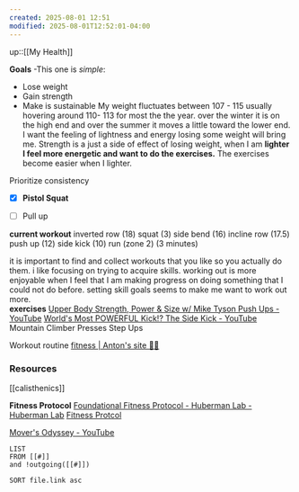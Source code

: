 ```yaml
---
created: 2025-08-01 12:51
modified: 2025-08-01T12:52:01-04:00
---
```

up::[[My Health]]


**Goals** -This one is _simple_:
- Lose weight
- Gain strength
- Make is sustainable
My weight fluctuates between 107 - 115 usually hovering around 110- 113 for most the the year. over the winter it is on the high end and over the summer it moves a little toward the lower end. 
I want the feeling of lightness and energy losing some weight will bring me. 
Strength is a just a side of effect of losing weight, when I am **lighter I feel more energetic and want to do the exercises.** The exercises become easier when I lighter. 

Prioritize consistency 

- [x] **Pistol Squat**
- [ ] Pull up



**current workout** 
inverted row (18)
squat (3)
side bend (16)
incline row  (17.5)
push up (12)
side kick (10)
run (zone 2) (3 minutes)

it is important to find and collect workouts that you like so you actually do them. i like focusing on trying to acquire skills. working out is more enjoyable when I feel that I am making progress on doing something that I could not do before.
setting skill goals seems to make me want to work out more.
\
**exercises**
[Upper Body Strength, Power & Size w/ Mike Tyson Push Ups - YouTube](https://www.youtube.com/watch?v=gcWqt3V92MA)
[World's Most POWERFUL Kick!? The Side Kick - YouTube](https://www.youtube.com/watch?v=p3Shoq1LNI8)
Mountain Climber Presses
Step Ups


Workout routine
[fitness | Anton's site 💙💛](https://podviaznikov.com/fitness)


### Resources

[[calisthenics]]

**Fitness Protocol**
[Foundational Fitness Protocol - Huberman Lab - Huberman Lab](https://www.hubermanlab.com/newsletter/foundational-fitness-protocol)
[Fitness Protcol](https://cdn.prod.website-files.com/64416928859cbdd1716d79ce/650e450994ef9ab775e16acf_Neural_Network_Newsletter_Foundational_Fitness_Protocol.pdf)

[Mover's Odyssey - YouTube](https://www.youtube.com/@moversodyssey/videos)
```dataview
LIST
FROM [[#]]
and !outgoing([[#]])

SORT file.link asc
```
